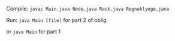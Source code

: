 Compile: `javac Main.java Node.java Rack.java Regneklynge.java`

Run: `java Main [file]` for part 2 of oblig

or `java Main` for part 1
